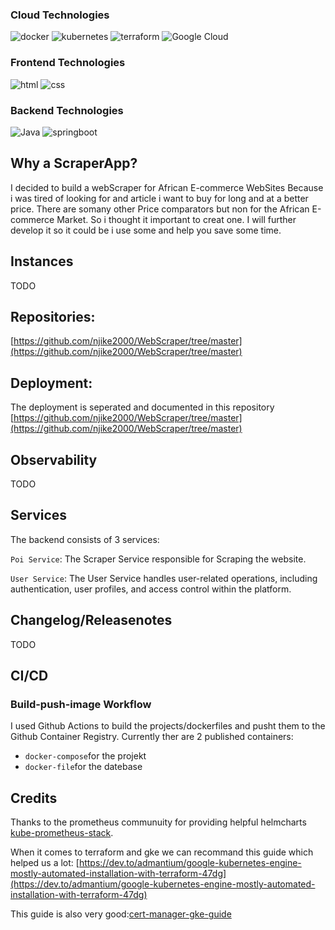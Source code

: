 ### Cloud Technologies
![docker](https://img.shields.io/badge/Docker-2CA5E0?style=for-the-badge&logo=docker&logoColor=white)
![kubernetes](https://img.shields.io/badge/kubernetes-326ce5.svg?&style=for-the-badge&logo=kubernetes&logoColor=white)
![terraform](https://img.shields.io/badge/Terraform-7B42BC?style=for-the-badge&logo=terraform&logoColor=white)
![Google Cloud](https://img.shields.io/badge/GoogleCloud-%234285F4.svg?style=for-the-badge&logo=google-cloud&logoColor=white)

### Frontend Technologies
![html](https://img.shields.io/badge/HTML5-E34F26?style=for-the-badge&logo=html5&logoColor=white)
![css](https://img.shields.io/badge/CSS3-1572B6?style=for-the-badge&logo=css3&logoColor=white)


### Backend Technologies
![Java](https://img.shields.io/badge/java-%23ED8B00.svg?style=for-the-badge&logo=openjdk&logoColor=white)
![springboot](https://img.shields.io/badge/Spring_Boot-F2F4F9?style=for-the-badge&logo=spring-boot)


## Why a ScraperApp?

I decided to build a webScraper for African E-commerce WebSites Because i was tired of looking for and article i want to buy for long and at a better price. There are somany other Price comparators but non for the African E-commerce Market. So i thought it important to creat one.  I will further develop it so it could be i use some and help you save some time.


## Instances

TODO



## Repositories:
[https://github.com/njike2000/WebScraper/tree/master](https://github.com/njike2000/WebScraper/tree/master)


## Deployment:

The deployment is seperated and documented in this repository [https://github.com/njike2000/WebScraper/tree/master](https://github.com/njike2000/WebScraper/tree/master)

## Observability

TODO


## Services

The backend consists of 3 services:

`Poi Service`: The Scraper Service responsible for Scraping the website.

`User Service`: The User Service handles user-related operations, including authentication, user profiles, and access control within the platform.




## Changelog/Releasenotes

TODO

## CI/CD


### Build-push-image Workflow
I used Github Actions to build the projects/dockerfiles and pusht them to the Github Container Registry.
Currently ther are 2 published containers:
- `docker-compose`for the projekt
- `docker-file`for the datebase


## Credits 

Thanks to the prometheus communuity for providing helpful helmcharts [kube-prometheus-stack](https://github.com/prometheus-community/helm-charts/tree/main/charts/kube-prometheus-stack ).

When it comes to terraform and gke we can recommand this guide which helped us a lot: [https://dev.to/admantium/google-kubernetes-engine-mostly-automated-installation-with-terraform-47dg](https://dev.to/admantium/google-kubernetes-engine-mostly-automated-installation-with-terraform-47dg) 

This guide is also very good:[cert-manager-gke-guide](https://cert-manager.io/docs/tutorials/getting-started-with-cert-manager-on-google-kubernetes-engine-using-lets-encrypt-for-ingress-ssl/#7-create-an-issuer-for-lets-encrypt-staging)
